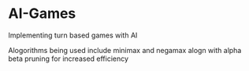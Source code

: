 # AI-Games
Implementing turn based games with AI

Alogorithms being used include minimax and negamax alogn with alpha beta pruning for increased efficiency

